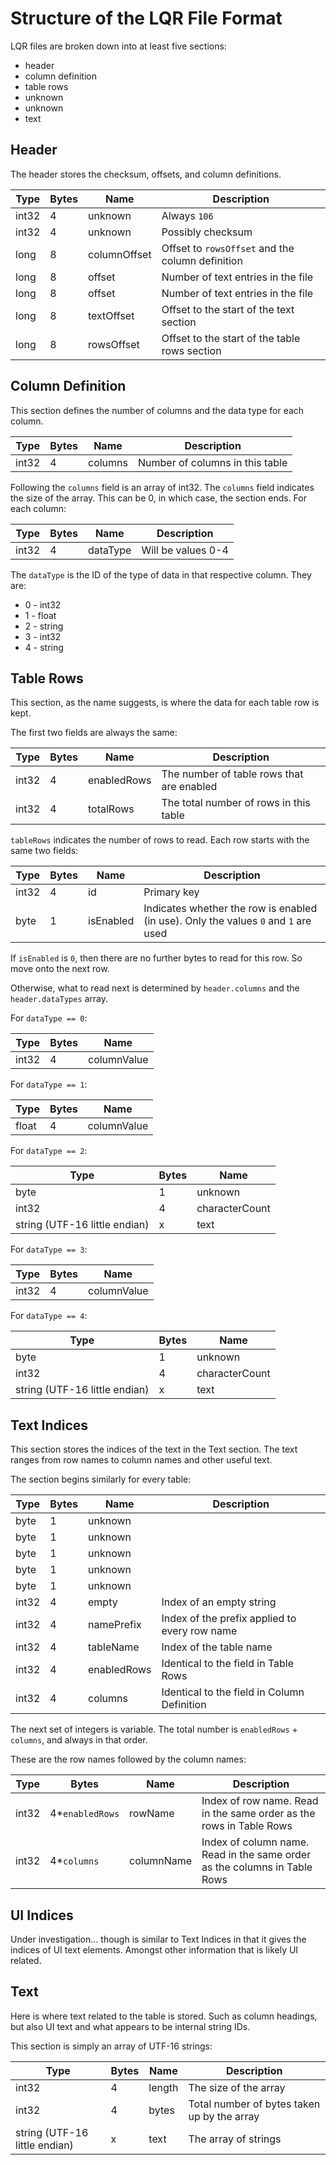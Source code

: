 ﻿# Structure of the LQR File Format

LQR files are broken down into at least five sections:
* header
* column definition
* table rows
* unknown
* unknown
* text

## Header

The header stores the checksum, offsets, and column definitions.

| Type  | Bytes | Name         | Description                                      |
| ----- | ----- | ------------ | ------------------------------------------------ |
| int32 | 4	    | unknown      | Always `106`                                     |
| int32	| 4	    | unknown      | Possibly checksum                                |
| long	| 8	    | columnOffset | Offset to `rowsOffset` and the column definition |
| long	| 8	    | offset       | Number of text entries in the file               |
| long	| 8	    | offset       | Number of text entries in the file               |
| long	| 8	    | textOffset   | Offset to the start of the text section          |
| long	| 8	    | rowsOffset   | Offset to the start of the table rows section    |

## Column Definition

This section defines the number of columns and the data type for each column.

| Type  | Bytes | Name        | Description                     |
| ----- | ----- | ----------- | ------------------------------- |
| int32	| 4	    | columns     | Number of columns in this table |

Following the `columns` field is an array of int32. The `columns` field indicates the size of the array.
This can be 0, in which case, the section ends. For each column:

| Type  | Bytes | Name        | Description                          |
| ----- | ----- | ----------- | ------------------------------------ |
| int32	| 4	    | dataType    | Will be values 0-4                   |

The `dataType` is the ID of the type of data in that respective column. They are:
* 0 - int32
* 1 - float
* 2 - string
* 3 - int32
* 4 - string

## Table Rows

This section, as the name suggests, is where the data for each table row is kept.

The first two fields are always the same:

| Type  | Bytes | Name        | Description                               |
| ----- | ----- | ----------- | ----------------------------------------- |
| int32	| 4	    | enabledRows | The number of table rows that are enabled |
| int32	| 4	    | totalRows   | The total number of rows in this table    |

`tableRows` indicates the number of rows to read. Each row starts with the same two fields:

| Type  | Bytes | Name      | Description                                                                         |
| ----- | ----- | --------- | ----------------------------------------------------------------------------------- |
| int32	| 4	    | id        | Primary key                                                                         |
| byte	| 1	    | isEnabled | Indicates whether the row is enabled (in use). Only the values `0` and `1` are used |

If `isEnabled` is `0`, then there are no further bytes to read for this row. So move onto the next row.

Otherwise, what to read next is determined by `header.columns` and the `header.dataTypes` array.

For `dataType == 0`:

| Type  | Bytes | Name        |
| ----- | ----- | ----------- |
| int32	| 4	    | columnValue |

For `dataType == 1`:

| Type  | Bytes | Name        |
| ----- | ----- | ----------- |
| float	| 4	    | columnValue |

For `dataType == 2`:

| Type                          | Bytes | Name           |
| ----------------------------- | ----- | -------------- |
| byte	                        | 1     | unknown        |
| int32	                        | 4	    | characterCount |
| string (UTF-16 little endian) | x	    | text           |

For `dataType == 3`:

| Type  | Bytes | Name        |
| ----- | ----- | ----------- |
| int32	| 4	    | columnValue |

For `dataType == 4`:

| Type                          | Bytes | Name           |
| ----------------------------- | ----- | -------------- |
| byte	                        | 1	    | unknown        |
| int32	                        | 4	    | characterCount |
| string (UTF-16 little endian) | x     | text           |

## Text Indices

This section stores the indices of the text in the Text section. The text ranges from row names to column names and other
useful text.

The section begins similarly for every table:

| Type  | Bytes | Name        | Description                                   |
| ----- | ----- | ----------- | --------------------------------------------- |
| byte  | 1	    | unknown     |                                               |
| byte	| 1	    | unknown     |                                               |
| byte  | 1	    | unknown     |                                               |
| byte  | 1	    | unknown     |                                               |
| byte  | 1	    | unknown     |                                               |
| int32 | 4	    | empty       | Index of an empty string                      |
| int32 | 4	    | namePrefix  | Index of the prefix applied to every row name |
| int32 | 4	    | tableName   | Index of the table name                       |
| int32 | 4	    | enabledRows | Identical to the field in Table Rows          |
| int32 | 4	    | columns     | Identical to the field in Column Definition   |

The next set of integers is variable. The total number is `enabledRows` + `columns`, and always in that order.

These are the row names followed by the column names:

| Type  | Bytes           | Name       | Description                                                               |
| ----- | --------------- | ---------- | ------------------------------------------------------------------------- |
| int32 | 4*`enabledRows` | rowName    | Index of row name. Read in the same order as the rows in Table Rows       |
| int32 | 4*`columns`     | columnName | Index of column name. Read in the same order as the columns in Table Rows |

## UI Indices

Under investigation... though is similar to Text Indices in that it gives the indices of UI text elements. Amongst other
information that is likely UI related.

## Text

Here is where text related to the table is stored. Such as column headings, but also UI text and what appears to be
internal string IDs.

This section is simply an array of UTF-16 strings:

| Type                          | Bytes | Name           | Description                                 |
| ----------------------------- | ----- | -------------- | ------------------------------------------- |
| int32	                        | 4	    | length         | The size of the array                       |
| int32	                        | 4	    | bytes          | Total number of bytes taken up by the array |
| string (UTF-16 little endian) | x     | text           | The array of strings                        |